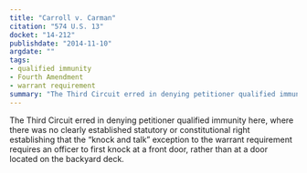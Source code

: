 ```yaml
---
title: "Carroll v. Carman"
citation: "574 U.S. 13"
docket: "14-212"
publishdate: "2014-11-10"
argdate: ""
tags:
- qualified immunity
- Fourth Amendment
- warrant requirement
summary: "The Third Circuit erred in denying petitioner qualified immunity here, where there was no clearly established statutory or constitutional right establishing that the “knock and talk” exception to the warrant requirement requires an officer to first knock at a front door, rather than at a door located on the backyard deck."
---
```

The Third Circuit erred in denying petitioner qualified immunity here, where there was no clearly established statutory or constitutional right establishing that the “knock and talk” exception to the warrant requirement requires an officer to first knock at a front door, rather than at a door located on the backyard deck.

